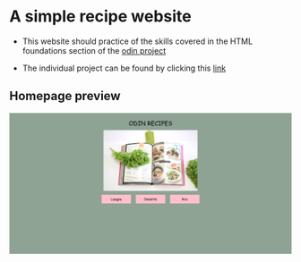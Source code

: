 # A simple recipe website

- This website should practice of the skills covered in the HTML foundations section of the [odin project](https://www.theodinproject.com/dashboard)

- The individual project can be found by clicking this [link](https://www.theodinproject.com/lessons/foundations-recipes)

## Homepage preview
![image showing hoepage preview](./screenshot.png)
